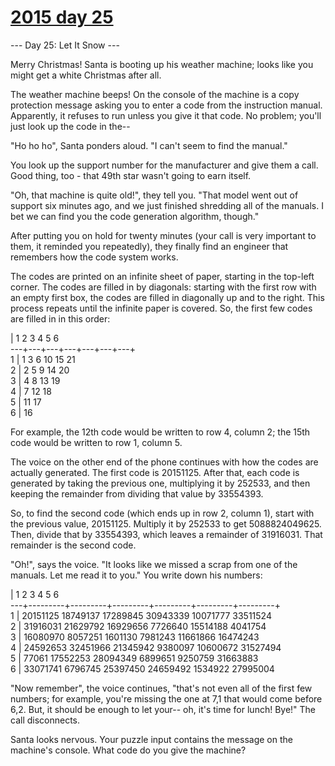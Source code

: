 # [2015 day 25](https://adventofcode.com/2015/day/25)

--- Day 25: Let It Snow ---

Merry Christmas!  Santa is booting up his weather machine; looks like you might get a white Christmas after all.

The weather machine beeps!  On the console of the machine is a copy protection message asking you to enter a code from the instruction manual.  Apparently, it refuses to run unless you give it that code.  No problem; you'll just look up the code in the--

"Ho ho ho", Santa ponders aloud.  "I can't seem to find the manual."

You look up the support number for the manufacturer and give them a call.  Good thing, too - that 49th star wasn't going to earn itself.

"Oh, that machine is quite old!", they tell you.  "That model went out of support six minutes ago, and we just finished shredding all of the manuals.  I bet we can find you the code generation algorithm, though."

After putting you on hold for twenty minutes (your call is very important to them, it reminded you repeatedly), they finally find an engineer that remembers how the code system works.

The codes are printed on an infinite sheet of paper, starting in the top-left corner.  The codes are filled in by diagonals: starting with the first row with an empty first box, the codes are filled in diagonally up and to the right.  This process repeats until the infinite paper is covered.  So, the first few codes are filled in in this order:

| 1   2   3   4   5   6  \
---+---+---+---+---+---+---+\
 1 |  1   3   6  10  15  21\
 2 |  2   5   9  14  20\
 3 |  4   8  13  19\
 4 |  7  12  18\
 5 | 11  17\
 6 | 16

For example, the 12th code would be written to row 4, column 2; the 15th code would be written to row 1, column 5.

The voice on the other end of the phone continues with how the codes are actually generated.  The first code is 20151125.  After that, each code is generated by taking the previous one, multiplying it by 252533, and then keeping the remainder from dividing that value by 33554393.

So, to find the second code (which ends up in row 2, column 1), start with the previous value, 20151125.  Multiply it by 252533 to get 5088824049625.  Then, divide that by 33554393, which leaves a remainder of 31916031.  That remainder is the second code.

"Oh!", says the voice.  "It looks like we missed a scrap from one of the manuals.  Let me read it to you."  You write down his numbers:

|    1         2         3         4         5         6\
---+---------+---------+---------+---------+---------+---------+\
 1 | 20151125  18749137  17289845  30943339  10071777  33511524\
 2 | 31916031  21629792  16929656   7726640  15514188   4041754\
 3 | 16080970   8057251   1601130   7981243  11661866  16474243\
 4 | 24592653  32451966  21345942   9380097  10600672  31527494\
 5 |    77061  17552253  28094349   6899651   9250759  31663883\
 6 | 33071741   6796745  25397450  24659492   1534922  27995004

"Now remember", the voice continues, "that's not even all of the first few numbers; for example, you're missing the one at 7,1 that would come before 6,2.  But, it should be enough to let your-- oh, it's time for lunch!  Bye!"  The call disconnects.

Santa looks nervous.  Your puzzle input contains the message on the machine's console.  What code do you give the machine?